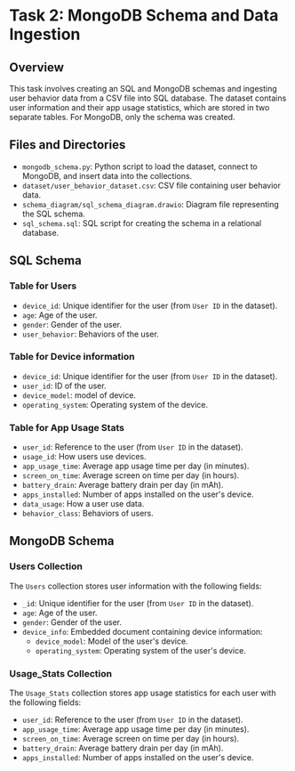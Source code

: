 # Task 2: MongoDB Schema and Data Ingestion

## Overview
This task involves creating an SQL and MongoDB schemas and ingesting user behavior data from a CSV file into SQL database. The dataset contains user information and their app usage statistics, which are stored in two separate tables. For MongoDB, only the schema was created.
 
## Files and Directories
- `mongodb_schema.py`: Python script to load the dataset, connect to MongoDB, and insert data into the collections.
- `dataset/user_behavior_dataset.csv`: CSV file containing user behavior data.
- `schema_diagram/sql_schema_diagram.drawio`: Diagram file representing the SQL schema.
- `sql_schema.sql`: SQL script for creating the schema in a relational database.


## SQL Schema

### Table for Users
- `device_id`: Unique identifier for the user (from `User ID` in the dataset).
- `age`: Age of the user.
- `gender`: Gender of the user.
- `user_behavior`: Behaviors of the user.

### Table for Device information
- `device_id`: Unique identifier for the user (from `User ID` in the dataset).
- `user_id`: ID of the user.
- `device_model`: model of device.
- `operating_system`: Operating system of the device.

### Table for App Usage Stats
- `user_id`: Reference to the user (from `User ID` in the dataset).
- `usage_id`: How users use devices.
- `app_usage_time`: Average app usage time per day (in minutes).
- `screen_on_time`: Average screen on time per day (in hours).
- `battery_drain`: Average battery drain per day (in mAh).
- `apps_installed`: Number of apps installed on the user's device.
- `data_usage`: How a user use data.
- `behavior_class`: Behaviors of users.


## MongoDB Schema

### Users Collection
The `Users` collection stores user information with the following fields:
- `_id`: Unique identifier for the user (from `User ID` in the dataset).
- `age`: Age of the user.
- `gender`: Gender of the user.
- `device_info`: Embedded document containing device information:
  - `device_model`: Model of the user's device.
  - `operating_system`: Operating system of the user's device.

### Usage_Stats Collection
The `Usage_Stats` collection stores app usage statistics for each user with the following fields:
- `user_id`: Reference to the user (from `User ID` in the dataset).
- `app_usage_time`: Average app usage time per day (in minutes).
- `screen_on_time`: Average screen on time per day (in hours).
- `battery_drain`: Average battery drain per day (in mAh).
- `apps_installed`: Number of apps installed on the user's device.
